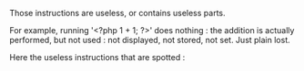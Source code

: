 Those instructions are useless, or contains useless parts. 

For example, running '&lt;?php 1 + 1; ?&gt;' does nothing : the addition is actually performed, but not used : not displayed, not stored, not set. Just plain lost. 

Here the useless instructions that are spotted : 

<?php

// This is a typo, that PHP turns into a constant, then a string. 
conitnue;

// Empty string in a concatenation
$a = 'abc' . '';

// Returning expression, whose result is not used (additions, comparisons, properties, closures, new without =, ...)
1 + 2;

// Returning post-incrementation
function foo($a) {
    return $a++;
}

// array_replace() with only one argument
$replaced = array_replace($array);
// array_replace() is OK with ... 
$replaced = array_replace(...$array);

// @ operator on source array, in foreach, or when assigning literals
$array = @array(1,2,3);

// Multiple comparisons in a for loop : only the last is actually used.
for($i = 0; $j = 0; $j < 10, $i < 20; ++$j, ++$i) {
    print $i.' '.$j.PHP_EOL;
}

?>

